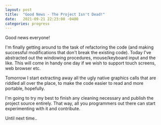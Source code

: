 ```yaml
---
layout: post
title:  "Good News - The Project Isn't Dead!"
date:   2021-09-21 22:23:00 -0400
categories: progress
---
```


Good news everyone!

I'm finally getting around to the task of refactoring the code (and making successful modifications that don't break the existing code). Today I've abstracted out the windowing procedures, mouse/keyboard input and the like. This will come in handy one day if we wish to support touch screens, web browser etc.

Tomorrow I start extracting away all the ugly native graphics calls that are riddled all over the place, to make the code easier to read and more portable, hopefully.

I'm going to try my best to finish any cleaning necessary and publish the project source entirely. That way, all you programmers out there can start experimenting with it and contribute.

Until next time..
